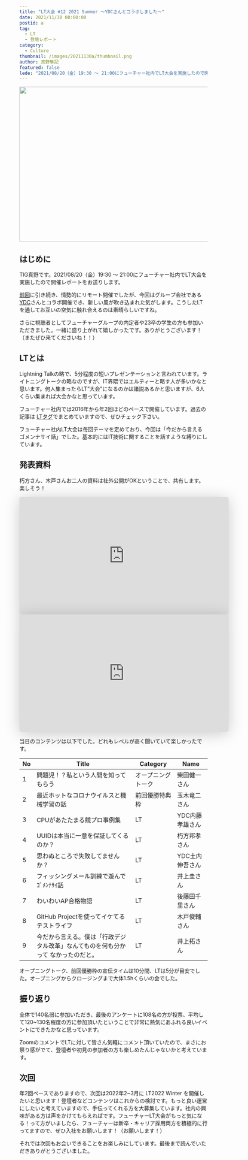 ```yaml
---
title: "LT大会 #12 2021 Summer ～YDCさんとコラボしました～"
date: 2021/11/30 00:00:00
postid: a
tag:
  - LT
  - 登壇レポート
category:
  - Culture
thumbnail: /images/20211130a/thumbnail.png
author: 真野隼記
featured: false
lede: "2021/08/20（金）19:30 ～ 21:00にフューチャー社内でLT大会を実施したので開催レポートをお送りします。今回はYDCさんとコラボ開催でき、新しい風が吹き込まれた気がします。こうしたLTを通してお互いの空気に触れ合えるのは素晴らしいですね。さらに視聴者としてフューチャーグループの内定者や23卒の学生の方も参加いただきました。"
---
```


<img src="/images/20211130a/top.png" alt="" width="808" height="414">

## はじめに

TIG真野です。2021/08/20（金）19:30 ～ 21:00にフューチャー社内でLT大会を実施したので開催レポートをお送りします。

[前回](https://future-architect.github.io/articles/20210228/)に引き続き、情勢的にリモート開催でしたが、今回はグループ会社である[YDC](https://www.ydc.co.jp/)さんとコラボ開催でき、新しい風が吹き込まれた気がします。こうしたLTを通してお互いの空気に触れ合えるのは素晴らしいですね。

さらに視聴者としてフューチャーグループの内定者や23卒の学生の方も参加いただきました。一緒に盛り上がれて嬉しかったです。ありがとうございます！（またぜひ来てくださいね！！）


## LTとは

Lightning Talkの略で、5分程度の短いプレゼンテーションと言われています。ライトニングトークの略なのですが、IT界隈ではエルティーと略す人が多いかなと思います。何人集まったらLT”大会”になるのかは諸説あるかと思いますが、6人くらい集まれば大会かなと思っています。

フューチャー社内では2016年から年2回ほどのペースで開催しています。過去の記事は [LTタグ](https://future-architect.github.io/tags/LT/)でまとめていますので、ぜひチェック下さい。

フューチャー社内LT大会は毎回テーマを定めており、今回は「今だから言えるゴメンナサイ話」でした。基本的にはIT技術に関することを話すような縛りにしています。

## 発表資料

朽方さん、木戸さんお二人の資料は社外公開がOKということで、共有します。楽しそう！

<iframe class="speakerdeck-iframe" frameborder="0" src="https://speakerdeck.com/player/dc2393aaa6404c18950c28b2f3fd963d" title="Future LT#12 UUIDは本当に一意を保証してくれるのか？" allowfullscreen="true" mozallowfullscreen="true" webkitallowfullscreen="true" style="border: 0px; background: padding-box padding-box rgba(0, 0, 0, 0.1); margin: 0px; padding: 0px; border-radius: 6px; box-shadow: rgba(0, 0, 0, 0.2) 0px 5px 40px; width: 560px; height: 314px;" data-ratio="1.78343949044586"></iframe>

<iframe class="speakerdeck-iframe" frameborder="0" src="https://speakerdeck.com/player/0b1408ccc1964167a55e73a703b29637" title="Future LT ~Test Managemanet by GitHub Project for Scrum development~" allowfullscreen="true" mozallowfullscreen="true" webkitallowfullscreen="true" style="border: 0px; background: padding-box padding-box rgba(0, 0, 0, 0.1); margin: 0px; padding: 0px; border-radius: 6px; box-shadow: rgba(0, 0, 0, 0.2) 0px 5px 40px; width: 560px; height: 314px;" data-ratio="1.78343949044586"></iframe>


当日のコンテンツは以下でした。どれもレベルが高く聞いていて楽しかったです。

| No | Title                                                                              | Category             | Name            |
|----|------------------------------------------------------------------------------------|----------------------|-----------------|
| 1  | 問題児！？私という人間を知ってもらう                                               | オープニングトーク   | 柴田健一さん    |
| 2  | 最近ホットなコロナウイルスと機械学習の話                                           | 前回優勝特典枠 | 玉木竜二さん    |
| 3  | CPUがあたたまる競プロ事例集                                                        | LT                   | YDC内藤孝雄さん |
| 4  | UUIDは本当に一意を保証してくるのか？                                               | LT                   | 朽方邦孝さん    |
| 5  | 思わぬところで失敗してませんか？                                                   | LT                   | YDC土内伸吾さん |
| 6  | フィッシングメール訓練で遊んでｺﾞﾒﾝﾅｻｲ話                                            | LT                   | 井上圭さん      |
| 7  | わいわいAP合格物語                                                                 | LT                   | 後藤田千里さん  |
| 8  | GitHub Projectを使ってイケてるテストライフ                                         | LT                   | 木戸俊輔さん    |
| 9  | 今だから言える。僕は「行政デジタル改革」なんてものを何も分かって  なかったのだと。 | LT                   | 井上拓さん      |

オープニングトーク、前回優勝枠の宣伝タイムは10分間、LTは5分が目安でした。オープニングからクロージングまで大体1.5hくらいの会でした。

## 振り返り

全体で140名弱に参加いただき、最後のアンケートに108名の方が投票、平均して120~130名程度の方に参加頂いたということで非常に熱気にあふれる良いイベントにできたかなと思っています。

ZoomのコメントでLTに対して皆さん気軽にコメント頂いていたので、まさにお祭り感がでて、登壇者や初見の参加者の方も楽しめたんじゃないかと考えています。


## 次回

年2回ペースでありますので、次回は2022年2~3月に LT2022 Winter を開催したいと思います！登壇者などコンテンツはこれからの検討です。もっと良い運営にしたいと考えていますので、手伝ってくれる方を大募集しています。社内の興味がある方は声をかけてもらえればです。フューチャーLT大会がもっと気になる！って方がいましたら、フューチャーは新卒・キャリア採用両方を積極的に行ってますので、ぜひ入社をお願いします！（お願いします！）

それでは次回もお会いできることをお楽しみにしています。最後まで読んでいただきありがとうございました。


